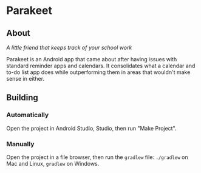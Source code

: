 # Parakeet
## About
*A little friend that keeps track of your school work*

Parakeet is an Android app that came about after having issues with standard
reminder apps and calendars. It consolidates what a calendar and to-do list app
does while outperforming them in areas that wouldn't make sense in either.

## Building
### Automatically
Open the project in Android Studio, Studio, then run "Make Project".

### Manually
Open the project in a file browser, then run the `gradlew` file:
`./gradlew` on Mac and Linux, `gradlew` on Windows.